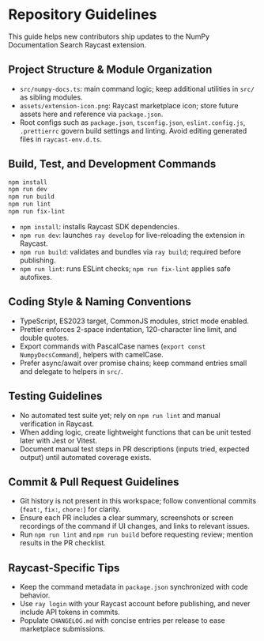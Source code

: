 # Repository Guidelines
This guide helps new contributors ship updates to the NumPy Documentation Search Raycast extension.

## Project Structure & Module Organization
- `src/numpy-docs.ts`: main command logic; keep additional utilities in `src/` as sibling modules.
- `assets/extension-icon.png`: Raycast marketplace icon; store future assets here and reference via `package.json`.
- Root configs such as `package.json`, `tsconfig.json`, `eslint.config.js`, `.prettierrc` govern build settings and linting. Avoid editing generated files in `raycast-env.d.ts`.

## Build, Test, and Development Commands
```bash
npm install
npm run dev
npm run build
npm run lint
npm run fix-lint
```
- `npm install`: installs Raycast SDK dependencies.
- `npm run dev`: launches `ray develop` for live-reloading the extension in Raycast.
- `npm run build`: validates and bundles via `ray build`; required before publishing.
- `npm run lint`: runs ESLint checks; `npm run fix-lint` applies safe autofixes.

## Coding Style & Naming Conventions
- TypeScript, ES2023 target, CommonJS modules, strict mode enabled.
- Prettier enforces 2-space indentation, 120-character line limit, and double quotes.
- Export commands with PascalCase names (`export const NumpyDocsCommand`), helpers with camelCase.
- Prefer async/await over promise chains; keep command entries small and delegate to helpers in `src/`.

## Testing Guidelines
- No automated test suite yet; rely on `npm run lint` and manual verification in Raycast.
- When adding logic, create lightweight functions that can be unit tested later with Jest or Vitest.
- Document manual test steps in PR descriptions (inputs tried, expected output) until automated coverage exists.

## Commit & Pull Request Guidelines
- Git history is not present in this workspace; follow conventional commits (`feat:`, `fix:`, `chore:`) for clarity.
- Ensure each PR includes a clear summary, screenshots or screen recordings of the command if UI changes, and links to relevant issues.
- Run `npm run lint` and `npm run build` before requesting review; mention results in the PR checklist.

## Raycast-Specific Tips
- Keep the command metadata in `package.json` synchronized with code behavior.
- Use `ray login` with your Raycast account before publishing, and never include API tokens in commits.
- Populate `CHANGELOG.md` with concise entries per release to ease marketplace submissions.
